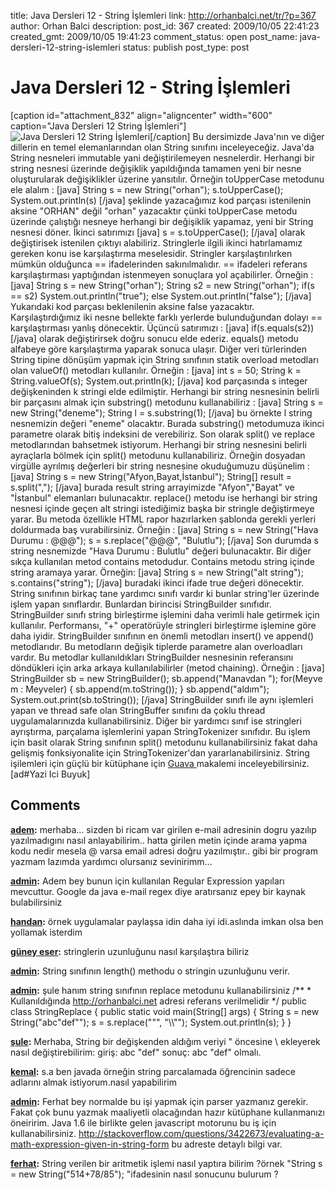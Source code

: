 title: Java Dersleri 12 - String İşlemleri
link: http://orhanbalci.net/tr/?p=367
author: Orhan Balci
description: 
post_id: 367
created: 2009/10/05 22:41:23
created_gmt: 2009/10/05 19:41:23
comment_status: open
post_name: java-dersleri-12-string-islemleri
status: publish
post_type: post

# Java Dersleri 12 - String İşlemleri

[caption id="attachment_832" align="aligncenter" width="600" caption="Java Dersleri 12 String İşlemleri"]![Java Dersleri 12 String İşlemleri](/wp-content/uploads/java_banner_12.png)[/caption] Bu dersimizde Java'nın ve diğer dillerin en temel elemanlarından olan String sınıfını inceleyeceğiz. Java'da String nesneleri immutable yani değiştirilemeyen nesnelerdir. Herhangi bir string nesnesi üzerinde değişiklik yapıldığında tamamen yeni bir nesne oluşturularak değişiklikler üzerine yansıtılır. Örneğin toUpperCase metodunu ele alalım : [java] String s = new String("orhan"); s.toUpperCase(); System.out.println(s) [/java] şeklinde yazacağımız kod parçası istenilenin aksine "ORHAN" değil "orhan" yazacaktır çünki toUpperCase metodu üzerinde çalıştığı nesneye herhangi bir değişiklik yapamaz, yeni bir String nesnesi döner. İkinci satırımızı [java] s = s.toUpperCase(); [/java] olarak değiştirisek istenilen çıktıyı alabiliriz. Stringlerle ilgili ikinci hatırlamamız gereken konu ise karşılaştırma meselesidir. Stringler karşılaştırılırken mümkün olduğunca == ifadelerinden sakınılmalıdır. == ifadeleri referans karşılaştırması yaptığından istenmeyen sonuçlara yol açabilirler. Örneğin : [java] String s = new String("orhan"); String s2 = new String("orhan"); if(s == s2) System.out.println("true"); else System.out.println("false"); [/java] Yukarıdaki kod parçası beklenilenin aksine false yazacaktır. Karşılaştırdığımız iki nesne bellekte farklı yerlerde bulunduğundan dolayı == karşılaştırması yanlış dönecektir. Üçüncü satırımızı : [java] if(s.equals(s2)) [/java] olarak değiştirirsek doğru sonucu elde ederiz. equals() metodu alfabeye göre karşılaştırma yaparak sonuca ulaşır. Diğer veri türlerinden String tipine dönüşüm yapmak için String sınıfının statik overload metodları olan valueOf() metodları kullanılır. Örneğin : [java] int s = 50; String k = String.valueOf(s); System.out.println(k); [/java] kod parçasında s integer değişkeninden k stringi elde edilmiştir. Herhangi bir string nesnesinin belirli bir parçasını almak için substring() metodunu kullanabiliriz : [java] String s = new String("deneme"); String l = s.substring(1); [/java] bu örnekte l string nesnemizin değeri "eneme" olacaktır. Burada substring() metodumuza ikinci parametre olarak bitiş indeksini de verebiliriz. Son olarak split() ve replace metodlarından bahsetmek istiyorum. Herhangi bir string nesnesini belirli ayraçlarla bölmek için split() metodunu kullanabiliriz. Örneğin dosyadan virgülle ayrılmış değerleri bir string nesnesine okuduğumuzu düşünelim : [java] String s = new String("Afyon,Bayat,İstanbul"); String[] result = s.split(","); [/java] burada result string arrayimizde "Afyon","Bayat" ve "İstanbul" elemanları bulunacaktır. replace() metodu ise herhangi bir string nesnesi içinde geçen alt stringi istediğimiz başka bir stringle değiştirmeye yarar. Bu metoda özellikle HTML rapor hazırlarken şablonda gerekli yerleri doldurmada baş vurabilirsiniz. Örneğin : [java] String s = new String("Hava Durumu : @@@"); s = s.replace("@@@", "Bulutlu"); [/java] Son durumda s string nesnemizde "Hava Durumu : Bulutlu" değeri bulunacaktır. Bir diğer sıkça kullanılan metod contains metodudur. Contains metodu string içinde string aramaya yarar. Örneğin: [java] String s = new String("alt string"); s.contains("string"); [/java] buradaki ikinci ifade true değeri dönecektir. String sınıfının birkaç tane yardımcı sınıfı vardır ki bunlar string'ler üzerinde işlem yapan sınıflardır. Bunlardan birincisi StringBuilder sınıfıdır. StringBuilder sınıfı string birleştirme işlemini daha verimli hale getirmek için kullanılır. Performansı, "+" operatörüyle stringleri birleştirme işlemine göre daha iyidir. StringBuilder sınıfının en önemli metodları insert() ve append() metodlarıdır. Bu metodların değişik tiplerde parametre alan overloadları vardır. Bu metodlar kullanıldıkları StringBuilder nesnesinin referansını döndükleri için arka arkaya kullanılabilirler (metod chaining). Örneğin : [java] StringBuilder sb = new StringBuilder(); sb.append("Manavdan "); for(Meyve m : Meyveler) { sb.append(m.toString()); } sb.append("aldım"); System.out.print(sb.toString()); [/java] StringBuilder sınıfı ile aynı işlemleri yapan ve thread safe olan StringBuffer sınıfını da çoklu thread uygulamalarınızda kullanabilirsiniz. Diğer bir yardımcı sınıf ise stringleri ayrıştırma, parçalama işlemlerini yapan StringTokenizer sınıfıdır. Bu işlem için basit olarak String sınıfının split() metodunu kullanabilirsiniz fakat daha gelişmiş fonksiyonalite için StringTokenizer'dan yararlanabilirsiniz. String işilemleri için güçlü bir kütüphane için [Guava ](http://orhanbalci.net/tr/?p=1205)makalemi inceleyebilirsiniz. [ad#Yazi Ici Buyuk]

## Comments

**[adem](#4405 "2010-12-07 22:52:19"):** merhaba… sizden bi ricam var girilen e-mail adresinin dogru yazılıp yazılmadıgını nasıl anlayabilirim.. hatta girilen metin içinde arama yapma kodu nedir mesela @ varsa email adresi doğru yazılmıştır.. gibi bir program yazmam lazımda yardımcı olursanız sevinirimm…

**[admin](#4423 "2010-12-07 23:46:30"):** Adem bey bunun için kullanılan Regular Expression yapıları mevcuttur. Google da java e-mail regex diye aratırsanız epey bir kaynak bulabilirsiniz

**[handan](#4202 "2010-10-24 23:15:17"):** örnek uygulamalar paylaşsa idin daha iyi idi.aslında imkan olsa ben yollamak isterdim

**[güney eser](#5306 "2012-02-16 14:48:26"):** stringlerin uzunluğunu nasıl karşılaştıra biliriz

**[admin](#5308 "2012-02-17 13:07:30"):** String sınıfının length() methodu o stringin uzunluğunu verir.

**[admin](#8047 "2013-04-08 16:11:02"):** şule hanım string sınıfının replace metodunu kullanabilirsiniz /** * Kullanıldığında http://orhanbalci.net adresi referans verilmelidir */ public class StringReplace { public static void main(String[] args) { String s = new String("abc\"def\""); s = s.replace("\"", "\\\\\""); System.out.println(s); } }

**[şule](#8046 "2013-04-08 15:55:33"):** Merhaba, String bir değişkenden aldığım veriyi " öncesine \ ekleyerek nasıl değiştirebilirim: giriş: abc "def" sonuç: abc \"def\" olmalı.

**[kemal](#8920 "2013-05-25 14:22:23"):** s.a ben javada örneğin string parcalamada öğrencinin sadece adlarını almak istiyorum.nasıl yapabilirim

**[admin](#36781 "2014-11-14 12:06:06"):** Ferhat bey normalde bu işi yapmak için parser yazmanız gerekir. Fakat çok bunu yazmak maaliyetli olacağından hazır kütüphane kullanmanızı öneiririm. Java 1.6 ile birlikte gelen javascript motorunu bu iş için kullanabilirsiniz. http://stackoverflow.com/questions/3422673/evaluating-a-math-expression-given-in-string-form bu adreste detaylı bilgi var.

**[ferhat](#36734 "2014-11-13 16:55:39"):** String verilen bir aritmetik işlemi nasıl yaptıra bilirim ?örnek "String s = new String("514+78/85"); "ifadesinin nasıl sonucunu bulurum ?

